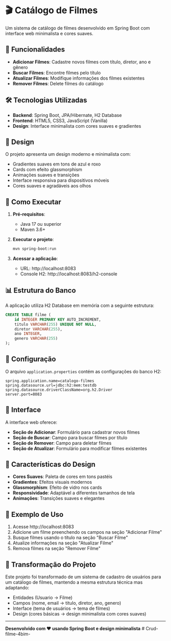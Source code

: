 # 🎬 Catálogo de Filmes

Um sistema de catálogo de filmes desenvolvido em Spring Boot com interface web minimalista e cores suaves.

## 🚀 Funcionalidades

- **Adicionar Filmes**: Cadastre novos filmes com título, diretor, ano e gênero
- **Buscar Filmes**: Encontre filmes pelo título
- **Atualizar Filmes**: Modifique informações dos filmes existentes
- **Remover Filmes**: Delete filmes do catálogo

## 🛠️ Tecnologias Utilizadas

- **Backend**: Spring Boot, JPA/Hibernate, H2 Database
- **Frontend**: HTML5, CSS3, JavaScript (Vanilla)
- **Design**: Interface minimalista com cores suaves e gradientes

## 🎨 Design

O projeto apresenta um design moderno e minimalista com:
- Gradientes suaves em tons de azul e roxo
- Cards com efeito glassmorphism
- Animações suaves e transições
- Interface responsiva para dispositivos móveis
- Cores suaves e agradáveis aos olhos

## 🚀 Como Executar

1. **Pré-requisitos**:
   - Java 17 ou superior
   - Maven 3.6+

2. **Executar o projeto**:
   ```bash
   mvn spring-boot:run
   ```

3. **Acessar a aplicação**:
   - URL: http://localhost:8083
   - Console H2: http://localhost:8083/h2-console

## 📊 Estrutura do Banco

A aplicação utiliza H2 Database em memória com a seguinte estrutura:

```sql
CREATE TABLE filme (
    id INTEGER PRIMARY KEY AUTO_INCREMENT,
    titulo VARCHAR(255) UNIQUE NOT NULL,
    diretor VARCHAR(255),
    ano INTEGER,
    genero VARCHAR(255)
);
```

## 🔧 Configuração

O arquivo `application.properties` contém as configurações do banco H2:

```properties
spring.application.name=catalogo-filmes
spring.datasource.url=jdbc:h2:mem:testdb
spring.datasource.driverClassName=org.h2.Driver
server.port=8083
```

## 📱 Interface

A interface web oferece:
- **Seção de Adicionar**: Formulário para cadastrar novos filmes
- **Seção de Buscar**: Campo para buscar filmes por título
- **Seção de Remover**: Campo para deletar filmes
- **Seção de Atualizar**: Formulário para modificar filmes existentes

## 🎯 Características do Design

- **Cores Suaves**: Paleta de cores em tons pastéis
- **Gradientes**: Efeitos visuais modernos
- **Glassmorphism**: Efeito de vidro nos cards
- **Responsividade**: Adaptável a diferentes tamanhos de tela
- **Animações**: Transições suaves e elegantes

## 📝 Exemplo de Uso

1. Acesse http://localhost:8083
2. Adicione um filme preenchendo os campos na seção "Adicionar Filme"
3. Busque filmes usando o título na seção "Buscar Filme"
4. Atualize informações na seção "Atualizar Filme"
5. Remova filmes na seção "Remover Filme"

## 🔄 Transformação do Projeto

Este projeto foi transformado de um sistema de cadastro de usuários para um catálogo de filmes, mantendo a mesma estrutura técnica mas adaptando:
- Entidades (Usuario → Filme)
- Campos (nome, email → titulo, diretor, ano, genero)
- Interface (tema de usuários → tema de filmes)
- Design (cores básicas → design minimalista com cores suaves)

---

**Desenvolvido com ❤️ usando Spring Boot e design minimalista**
#   C r u d - f i l m e - 4 b i m - 
 
 

